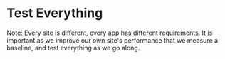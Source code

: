 # Test Everything

Note:
Every site is different, every app has different requirements. It is important as we improve our own site's performance that we measure a baseline, and test everything as we go along.
